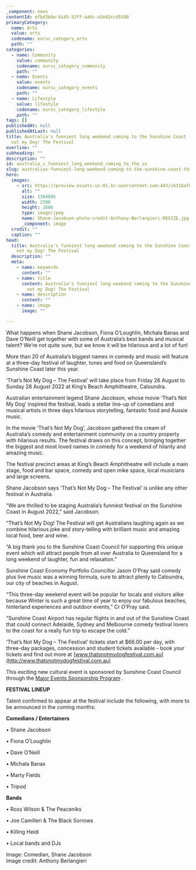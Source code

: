 ```yaml
---
_component: news
contentId: efbd3b8e-b145-52ff-a4dc-a3e92ccd5590
primaryCategory:
  name: Arts
  value: arts
  codename: oursc_category_arts
  path: ""
categories:
  - name: Community
    value: community
    codename: oursc_category_community
    path: ""
  - name: Events
    value: events
    codename: oursc_category_events
    path: ""
  - name: Lifestyle
    value: lifestyle
    codename: oursc_category_lifestyle
    path: ""
tags: []
publishedAt: null
publishedAtLast: null
title: Australia's funniest long weekend coming to the Sunshine Coast - That's
  not my Dog! The Festival
overline: ""
subheading: ""
description: ""
id: australia_s_funniest_long_weekend_coming_to_the_su
slug: australias-funniest-long-weekend-coming-to-the-sunshine-coast-thats-not-my-dog-the-festival
hero:
  images:
    - src: https://preview-assets-us-01.kc-usercontent.com:443/c631baf8-1b46-001f-580c-d0001b68b4a8/6cc30c9e-354e-43bd-8440-31b5c70303e5/Shane-Jacobson-photo-credit-Anthony-Berlangieri-RESIZE.jpg
      alt: ""
      size: 1364095
      width: 2500
      height: 1666
      type: image/jpeg
      name: Shane-Jacobson-photo-credit-Anthony-Berlangieri-RESIZE.jpg
      _component: image
  credit: ""
  caption: ""
head:
  title: Australia's funniest long weekend coming to the Sunshine Coast - That's
    not my Dog! The Festival
  description: ""
  meta:
    - name: keywords
      content: ""
    - name: title
      content: Australia's funniest long weekend coming to the Sunshine Coast - That's
        not my Dog! The Festival
    - name: description
      content: ""
    - name: image
      image: ""

---
```

What happens when Shane Jacobson, Fiona O’Loughlin, Michala Banas and Dave O’Neill get together with some of Australia’s best bands and musical talent? We’re not quite sure, but we know it will be hilarious and a lot of fun!

More than 20 of Australia’s biggest names in comedy and music will feature at a three-day festival of laughter, tunes and food on Queensland’s Sunshine Coast later this year.

‘That’s Not My Dog – The Festival’ will take place from Friday 26 August to Sunday 28 August 2022 at King’s Beach Amphitheatre, Caloundra.

Australian entertainment legend Shane Jacobson, whose movie ‘That’s Not My Dog’ inspired the festival, leads a stellar line-up of comedians and musical artists in three days hilarious storytelling, fantastic food and Aussie music.

In the movie ‘That’s Not My Dog’, Jacobson gathered the cream of Australia’s comedy and entertainment community on a country property with hilarious results. The festival draws on this concept, bringing together the biggest and most loved names in comedy for a weekend of hilarity and amazing music.

The festival precinct areas at King’s Beach Amphitheatre will include a main stage, food and bar space, comedy and open mike space, local musicians and large screens.

Shane Jacobson says ‘That’s Not My Dog – The Festival’ is unlike any other festival in Australia.

“We are thrilled to be staging Australia’s funniest festival on the Sunshine Coast in August 2022,” said Jacobson.

“That’s Not My Dog! The Festival will get Australians laughing again as we combine hilarious joke and story-telling with brilliant music and amazing local food, beer and wine.

“A big thank you to the Sunshine Coast Council for supporting this unique event which will attract people from all over Australia to Queensland for a long weekend of laughter, fun and relaxation.”

Sunshine Coast Economy Portfolio Councillor Jason O’Pray said comedy plus live music was a winning formula, sure to attract plenty to Caloundra, our city of beaches in August.

“This three-day weekend event will be popular for locals and visitors alike because Winter is such a great time of year to enjoy our fabulous beaches, hinterland experiences and outdoor events,” Cr O’Pray said.

“Sunshine Coast Airport has regular flights in and out of the Sunshine Coast that could connect Adelaide, Sydney and Melbourne comedy festival lovers to the coast for a really fun trip to escape the cold.”

‘That’s Not My Dog – The Festival’ tickets start at $66.00 per day, with three-day packages, concession and student tickets available - book your tickets and find out more at [www.thatsnotmydogfestival.com.au](http://www.thatsnotmydogfestival.com.au)


This exciting new cultural event is sponsored by Sunshine Coast Council through the [Major Events Sponsorship Program](https://www.sunshinecoast.qld.gov.au/Experience-Sunshine-Coast/Events/Major-Events/Major-venues-and-facilities)
.

**FESTIVAL LINEUP**

Talent confirmed to appear at the festival include the following, with more to be announced in the coming months:

**Comedians / Entertainers**

• Shane Jacobson

• Fiona O’Loughlin

• Dave O’Neill

• Michala Banas

• Marty Fields

• Tripod

**Bands**

• Ross Wilson & The Peaceniks

• Joe Camilleri & The Black Sorrows

• Killing Heidi

• Local bands and DJs

Image: Comedian, Shane Jacobson\
Image credit: Anthony Berlangieri
